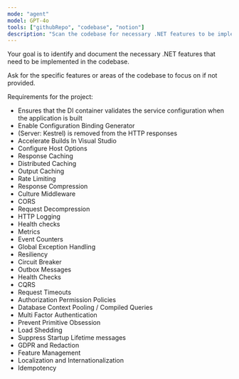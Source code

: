 ```yaml
---
mode: "agent"
model: GPT-4o
tools: ["githubRepo", "codebase", "notion"]
description: "Scan the codebase for necessary .NET features to be implemented"
---
```


Your goal is to identify and document the necessary .NET features that need to be implemented in the codebase.

Ask for the specific features or areas of the codebase to focus on if not provided.

Requirements for the project:

- Ensures that the DI container validates the service configuration when the application is built
- Enable Configuration Binding Generator
- (Server: Kestrel) is removed from the HTTP responses
- Accelerate Builds In Visual Studio
- Configure Host Options
- Response Caching
- Distributed Caching
- Output Caching
- Rate Limiting
- Response Compression
- Culture Middleware
- CORS
- Request Decompression
- HTTP Logging
- Health checks
- Metrics
- Event Counters
- Global Exception Handling
- Resiliency
- Circuit Breaker
- Outbox Messages
- Health Checks
- CQRS
- Request Timeouts
- Authorization Permission Policies
- Database Context Pooling / Compiled Queries
- Multi Factor Authentication
- Prevent Primitive Obsession
- Load Shedding
- Suppress Startup Lifetime messages
- GDPR and Redaction
- Feature Management
- Localization and Internationalization
- Idempotency
